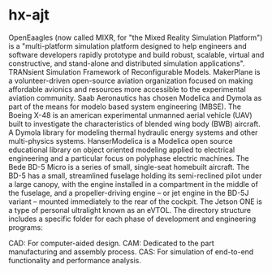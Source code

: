 # hx-ajt

OpenEaagles (now called MIXR, for "the Mixed Reality Simulation Platform") is a "multi-platform simulation platform designed to help engineers and software developers rapidly prototype and build robust, scalable, virtual and constructive, and stand-alone and distributed simulation applications". TRANsient Simulation Framework of Reconfigurable Models. MakerPlane is a volunteer-driven open-source aviation organization focused on making affordable avionics and resources more accessible to the experimental aviation community. Saab Aeronautics has chosen Modelica and Dymola as part of the means for modelo based system engineering (MBSE). The Boeing X-48 is an american experimental unmanned aerial vehicle (UAV) built to investigate the characteristics of blended wing body (BWB) aircraft. A Dymola library for modeling thermal hydraulic energy systems and other multi-physics systems. HanserModelica is a Modelica open source educational library on object oriented modeling applied to electrical engineering and a particular focus on polyphase electric machines. The Bede BD-5 Micro is a series of small, single-seat homebuilt aircraft. The BD-5 has a small, streamlined fuselage holding its semi-reclined pilot under a large canopy, with the engine installed in a compartment in the middle of the fuselage, and a propeller-driving engine – or jet engine in the BD-5J variant – mounted immediately to the rear of the cockpit. The Jetson ONE is a type of personal ultralight known as an eVTOL. The directory structure includes a specific folder for each phase of development and engineering programs:

CAD: For computer-aided design.
CAM: Dedicated to the part manufacturing and assembly process.
CAS: For simulation of end-to-end functionality and performance analysis.